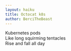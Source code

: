 ```yaml
---
layout: haiku
title: Octocat k8s
author: BerciTheBeast
---
```


Kubernetes pods<br>
Like long squirming tentacles<br>
Rise and fall all day<br>
